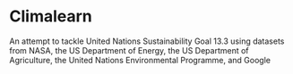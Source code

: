 # Climalearn
 An attempt to tackle United Nations Sustainability Goal 13.3 using datasets from NASA, the US Department of Energy, the US Department of Agriculture, the United Nations Environmental Programme, and Google
